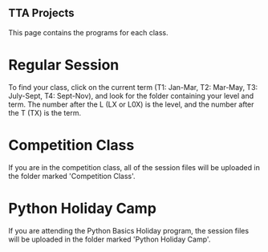 ## TTA Projects

This page contains the programs for each class.


# Regular Session
To find your class, click on the current term (T1: Jan-Mar, T2: Mar-May, T3: July-Sept, T4: Sept-Nov), and look for the folder containing your level and term. The number after the L (LX or L0X) is the level, and the number after the T (TX) is the term.

# Competition Class
If you are in the competition class, all of the session files will be uploaded in the folder marked 'Competition Class'.

# Python Holiday Camp
If you are attending the Python Basics Holiday program, the session files will be uploaded in the folder marked 'Python Holiday Camp'.

